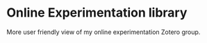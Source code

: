 # Online Experimentation library
More user friendly view of my online experimentation Zotero group.
